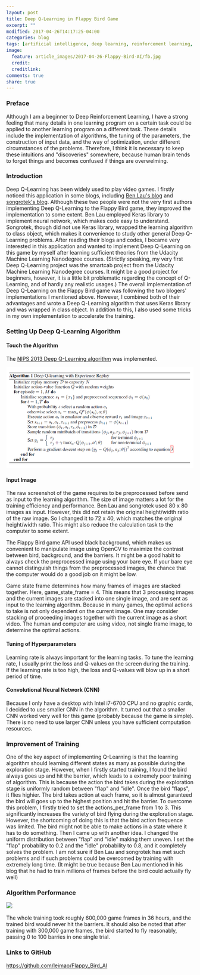 ```yaml
---
layout: post
title: Deep Q-Learning in Flappy Bird Game
excerpt: ""
modified: 2017-04-26T14:17:25-04:00
categories: blog
tags: [artificial intelligence, deep learning, reinforcement learning, computer vision]
image:
  feature: article_images/2017-04-26-Flappy-Bird-AI/fb.jpg
  credit: 
  creditlink: 
comments: true
share: true
---
```


### Preface

Although I am a beginner to Deep Reinforcement Learning, I have a strong feeling that many details in one learning program on a certain task could be applied to another learning program on a different task. These details include the implementation of algorithms, the tuning of the parameters, the construction of input data, and the way of optimization, under different circumstances of the problems. Therefore, I think it is necessary to keep these intuitions and "discoveries" somewhere, because human brain tends to forget things and becomes confused if things are overwelming.

### Introduction

Deep Q-Learning has been widely used to play video games. I firstly noticed this application in some blogs, including [Ben Lau's blog](https://yanpanlau.github.io/2016/07/10/FlappyBird-Keras.html) and [songrotek's blog](http://blog.csdn.net/songrotek/article/details/50580904). Although these two people were not the very first authors implementing Deep Q-Learning to the Flappy Bird game, they improved the implementation to some extent. Ben Lau employed Keras library to implement neural network, which makes code easy to understand. Songrotek, though did not use Keras library, wrapped the learning algorithm to class object, which makes it convenience to study other general Deep Q-Learning problems. After reading their blogs and codes, I became very interested in this application and wanted to implement Deep Q-Learning on this game by myself after learning sufficient theories from the Udacity Machine Learning Nanodegree courses. (Strictly speaking, my very first Deep Q-Learning project was the smartcab project from the Udacity Machine Learning Nanodegree courses. It might be a good project for beginners, however, it is a little bit problematic regarding the concept of Q-Learning, and of hardly any realistic usages.) The overall implementation of Deep Q-Learning on the Flappy Bird game was following the two blogers' implementations I mentioned above. However, I combined both of their advantages and wrote a Deep Q-Learning algorithm that uses Keras library and was wrapped in class object. In addition to this, I also used some tricks in my own implementation to accelerate the training. 

### Setting Up Deep Q-Learning Algorithm

#### Touch the Algorithm

The [NIPS 2013 Deep Q-Learning algorithm](https://www.cs.toronto.edu/~vmnih/docs/dqn.pdf) was implemented.

![](/images/article_images/2017-04-26-Flappy-Bird-AI/NIPS_2013.png)

#### Input Image

The raw screenshot of the game requires to be preprocessed before send as input to the learning algorithm. The size of image matters a lot for the training efficiency and performance. Ben Lau and songrotek used 80 x 80 images as input. However, this did not retain the original height/width ratio of the raw image. So I changed it to 72 x 40, which matches the original height/width ratio. This might also reduce the calculation task to the computer to some extent.

The Flappy Bird game API used black background, which makes us convenient to manipulate image using OpenCV to maximize the contrast between bird, background, and the barriers. It might be a good habit to always check the preprocessed image using your bare eye. If your bare eye cannot distinguish things from the preprocessed images, the chance that the computer would do a good job on it might be low.

Game state frame determines how many frames of images are stacked together. Here, game_state_frame = 4. This means that 3 processing images and the current images are stacked into one single image, and are sent as input to the learning algorithm. Because in many games, the optimal actions to take is not only dependent on the current image. One may consider stacking of proceeding images together with the current image as a short video. The human and computer are using video, not single frame image, to determine the optimal actions.

#### Tuning of Hyperparameters

Learning rate is always important for the learning tasks. To tune the learning rate, I usually print the loss and Q-values on the screen during the training. If the learning rate is too high, the loss and Q-values will blow up in a short period of time.

#### Convolutional Neural Network (CNN)

Because I only have a desktop with Intel i7-6700 CPU and no graphic cards, I decided to use smaller CNN in the algorithm. It turned out that a smaller CNN worked very well for this game (probably because the game is simple). There is no need to use larger CNN unless you have sufficient computation resources.

### Improvement of Training

One of the key aspect of implementing Q-Learning is that the learning algorithm should learning different states as many as possible during the exploration stage. However, when I firstly started training, I found the bird always goes up and hit the barrier, which leads to a extremely poor training of algorithm. This is because the action the bird takes during the exploration stage is uniformly random between "flap" and "idle". Once the bird "flaps", it flies highier. The bird takes action at each frame, so it is almost garanteed the bird will goes up to the highest position and hit the barrier. To overcome this problem, I firstly tried to set the actions_per_frame from 1 to 3. This significantly increases the variety of bird flying during the exploration stage. However, the shortcoming of doing this is that the bird action frequence was limited. The bird might not be able to make actions in a state where it has to do something. Then I came up with another idea. I changed the uniform distribution between "flap" and "idle" making them uneven. I set the "flap" probability to 0.2 and the "idle" probability to 0.8, and it completely solves the problem. I am not sure if Ben Lau and songrotek has met such problems and if such problems could be overcomed by training with extremely long time. (It might be true because Ben Lau mentioned in his blog that he had to train millions of frames before the bird could actually fly well)

### Algorithm Performance

![](/images/article_images/2017-04-26-Flappy-Bird-AI/flappy_bird_AI.gif)

The whole training took roughly 600,000 game frames in 36 hours, and the trained bird would never hit the barriers. It should also be noted that after training with 300,000 game frames, the bird started to fly reasonably, passing 0 to 100 barries in one single trial. 

### Links to GitHub

<https://github.com/leimao/Flappy_Bird_AI>